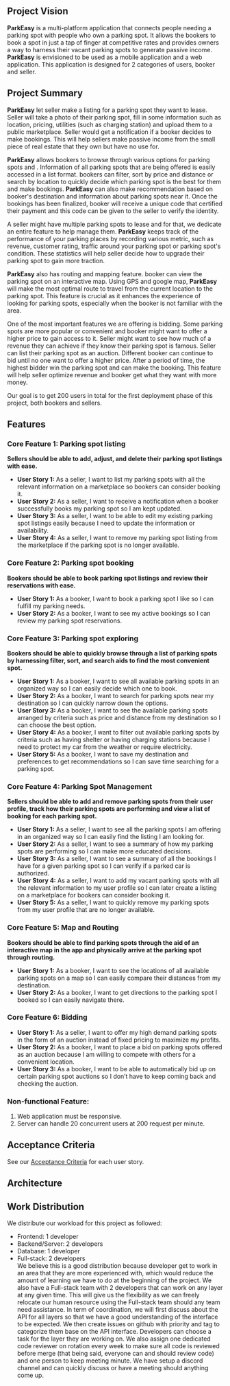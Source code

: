## Project Vision
**ParkEasy** is a multi-platform application that connects people needing a parking spot with people who own a parking spot. It allows the bookers to book a spot in just a tap of finger at competitive rates and provides owners a way to harness their vacant parking spots to generate passive income. **ParkEasy** is envisioned to be used as a mobile application and a web application. This application is designed for 2 categories of users, booker and seller. 

## Project Summary
**ParkEasy** let seller make a listing for a parking spot they want to lease. Seller will take a photo of their parking spot, fill in some information such as location, pricing, utilities (such as charging station) and upload them to a public marketplace. Seller would get a notification if a booker decides to make bookings. This will help sellers make passive income from the small piece of real estate that they own but have no use for. 

**ParkEasy** allows bookers to browse through various options for parking spots and . Information of all parking spots that are being offered is easily accessed in a list format. bookers can filter, sort by price and distance or search by location to quickly decide which parking spot is the best for them and make bookings. **ParkEasy** can also make recommendation based on booker's destination and information about parking spots near it. Once the bookings has been finalized, booker will receive a unique code that certified their payment and this code can be given to the seller to verify the identity.  

A seller might have multiple parking spots to lease and for that, we dedicate an entire feature to help manage them. **ParkEasy** keeps track of the performance of your parking places by recording various metric, such as revenue, customer rating, traffic around your parking spot or parking spot's condition. These statistics will help seller decide how to upgrade their parking spot to gain more traction.  

**ParkEasy** also has routing and mapping feature. booker can view the parking spot on an interactive map. Using GPS and google map, **ParkEasy** will make the most optimal route to travel from the current location to the parking spot. This feature is crucial as it enhances the experience of looking for parking spots, especially when the booker is not familiar with the area.

One of the most important features we are offering is bidding. Some parking spots are more popular or convenient and booker might want to offer a higher price to gain access to it. Seller might want to see how much of a revenue they can achieve if they know their parking spot is famous. Seller can list their parking spot as an auction. Different booker can continue to bid until no one want to offer a higher price. After a period of time, the highest bidder win the parking spot and can make the booking. This feature will help seller optimize revenue and booker get what they want with more money.  

Our goal is to get 200 users in total for the first deployment phase of this project, both bookers and sellers.

## Features
### Core Feature 1: Parking spot listing
**Sellers should be able to add, adjust, and delete their parking spot listings with ease.**
- **User Story 1:** As a seller, I want to list my parking spots with all the relevant information on a marketplace so bookers can consider booking it.
- **User Story 2:** As a seller, I want to receive a notification when a booker successfully books my parking spot so I am kept updated.
- **User Story 3:** As a seller, I want to be able to edit my existing parking spot listings easily because I need to update the information or availability.
- **User Story 4:** As a seller, I want to remove my parking spot listing from the marketplace if the parking spot is no longer available.
### Core Feature 2: Parking spot booking
**Bookers should be able to book parking spot listings and review their reservations with ease.**
- **User Story 1:** As a booker, I want to book a parking spot I like so I can fulfill my parking needs.
- **User Story 2:** As a booker, I want to see my active bookings so I can review my parking spot reservations.
### Core Feature 3: Parking spot exploring
**Bookers should be able to quickly browse through a list of parking spots by harnessing filter, sort, and search aids to find the most convenient spot.**
- **User Story 1:** As a booker, I want to see all available parking spots in an organized way so I can easily decide which one to book.
- **User Story 2:** As a booker, I want to search for parking spots near my destination so I can quickly narrow down the options.
- **User Story 3:** As a booker, I want to see the available parking spots arranged by criteria such as price and distance from my destination so I can choose the best option.
- **User Story 4:** As a booker, I want to filter out available parking spots by criteria such as having shelter or having charging stations because I need to protect my car from the weather or require electricity.
- **User Story 5:** As a booker, I want to save my destination and preferences to get recommendations so I can save time searching for a parking spot.
### Core Feature 4: Parking Spot Management
**Sellers should be able to add and remove parking spots from their user profile, track how their parking spots are performing and view a list of booking for each parking spot.**
- **User Story 1:** As a seller, I want to see all the parking spots I am offering in an organized way so I can easily find the listing I am looking for.
- **User Story 2:** As a seller, I want to see a summary of how my parking spots are performing so I can make more educated decisions.
- **User Story 3:** As a seller, I want to see a summary of all the bookings I have for a given parking spot so I can verify if a parked car is authorized.
- **User Story 4:** As a seller, I want to add my vacant parking spots with all the relevant information to my user profile so I can later create a listing on a marketplace for bookers can consider booking it.
- **User Story 5:** As a seller, I want to quickly remove my parking spots from my user profile that are no longer available.
### Core Feature 5: Map and Routing
**Bookers should be able to find parking spots through the aid of an interactive map in the app and physically arrive at the parking spot through routing.**
- **User Story 1:** As a booker, I want to see the locations of all available parking spots on a map so I can easily compare their distances from my destination.
- **User Story 2:** As a booker, I want to get directions to the parking spot I booked so I can easily navigate there.
### Core Feature 6: Bidding
- **User Story 1:** As a seller, I want to offer my high demand parking spots in the form of an auction instead of fixed pricing to maximize my profits.
- **User Story 2:** As a booker, I want to place a bid on parking spots offered as an auction because I am willing to compete with others for a convenient location.
- **User Story 3:** As a booker, I want to be able to automatically bid up on certain parking spot auctions so I don’t have to keep coming back and checking the auction.
### Non-functional Feature:
1. Web application must be responsive.
2. Server can handle 20 concurrent users at 200 request per minute. 
## Acceptance Criteria
See our [Acceptance Criteria](/Documentation/AcceptanceCriteria.md) for each user story.
## Architecture
## Work Distribution
We distribute our workload for this project as followed:
- Frontend: 1 developer
- Backend/Server: 2 developers
- Database: 1 developer
- Full-stack: 2 developers  
We believe this is a good distribution because developer get to work in an area that they are more experienced with, which would reduce the amount of learning we have to do at the beginning of the project. We also have a Full-stack team with 2 developers that can work on any layer at any given time. This will give us the flexibility as we can freely relocate our human resource using the Full-stack team should any team need assistance. In term of coordination, we will first discuss about the API for all layers so that we have a good understanding of the interface to be expected. We then create issues on github with priority and tag to categorize them base on the API interface. Developers can choose a task for the layer they are working on. We also assign one dedicated code reviewer on rotation every week to make sure all code is reviewed before merge (that being said, everyone can and should review code) and one person to keep meeting minute. We have setup a discord channel and can quickly discuss or have a meeting should anything come up.